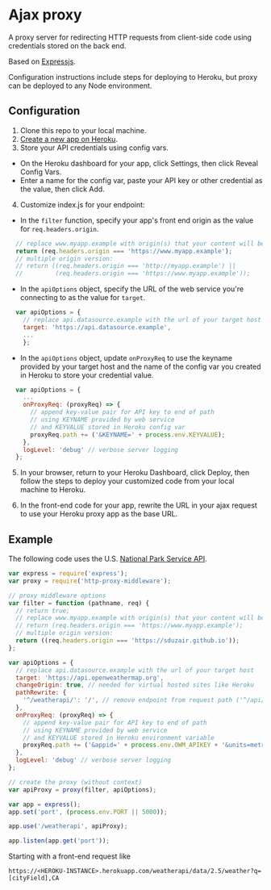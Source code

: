 # Ajax proxy

A proxy server for redirecting HTTP requests from client-side code using credentials stored on the back end.

Based on [Expressjs](https://expressjs.com).

Configuration instructions include steps for deploying to Heroku, but proxy can be deployed to any Node environment.

## Configuration

1. Clone this repo to your local machine.
2. [Create a new app on Heroku](https://dashboard.heroku.com/apps).
3. Store your API credentials using config vars.
  - On the Heroku dashboard for your app, click Settings, then click Reveal Config Vars.
  - Enter a name for the config var, paste your API key or other credential as the value, then click Add.

4. Customize index.js for your endpoint:

  - In the `filter` function, specify your app's front end origin as the value for `req.headers.origin`.
```js
  // replace www.myapp.example with origin(s) that your content will be served from
  return (req.headers.origin === 'https://www.myapp.example');
  // multiple origin version:
  // return ((req.headers.origin === 'http://myapp.example') ||
  //         (req.headers.origin === 'https://www.myapp.example'));
```
  - In the `apiOptions` object, specify the URL of the web service you're connecting to as the value for `target`.

```js
  var apiOptions = {
    // replace api.datasource.example with the url of your target host
    target: 'https://api.datasource.example',
    ...
    };
```

  - In the `apiOptions` object, update `onProxyReq` to use the keyname provided by your target host and the name of the config var you created in Heroku to store your credential value.

```js
  var apiOptions = {
    ...
    onProxyReq: (proxyReq) => {
      // append key-value pair for API key to end of path
      // using KEYNAME provided by web service
      // and KEYVALUE stored in Heroku config var
      proxyReq.path += ('&KEYNAME=' + process.env.KEYVALUE);
    },
    logLevel: 'debug' // verbose server logging
  }; 
```

   5. In your browser, return to your Heroku Dashboard, click Deploy, then follow the steps to deploy your customized code from your local machine to Heroku.

   6. In the front-end code for your app, rewrite the URL in your ajax request to use your Heroku proxy app as the base URL.

## Example
The following code uses the U.S. [National Park Service API]().

```js
var express = require('express');
var proxy = require('http-proxy-middleware');

// proxy middleware options
var filter = function (pathname, req) {
  // return true;
  // replace www.myapp.example with origin(s) that your content will be served from
  // return (req.headers.origin === 'https://www.myapp.example');
  // multiple origin version:
  return ((req.headers.origin === 'https://sduzair.github.io'));   
};

var apiOptions = {
  // replace api.datasource.example with the url of your target host
  target: 'https://api.openweathermap.org',
  changeOrigin: true, // needed for virtual hosted sites like Heroku
  pathRewrite: {
    '^/weatherapi/': '/', // remove endpoint from request path ('^/api/': '/')
  },
  onProxyReq: (proxyReq) => {
    // append key-value pair for API key to end of path
    // using KEYNAME provided by web service
    // and KEYVALUE stored in Heroku environment variable
    proxyReq.path += ('&appid=' + process.env.OWM_APIKEY + '&units=metric');
  },
  logLevel: 'debug' // verbose server logging
};

// create the proxy (without context)
var apiProxy = proxy(filter, apiOptions);

var app = express();
app.set('port', (process.env.PORT || 5000));

app.use('/weatherapi', apiProxy);

app.listen(app.get('port'));

```

Starting with a front-end request like

```http
https://<HEROKU-INSTANCE>.herokuapp.com/weatherapi/data/2.5/weather?q=[cityField],CA
```
